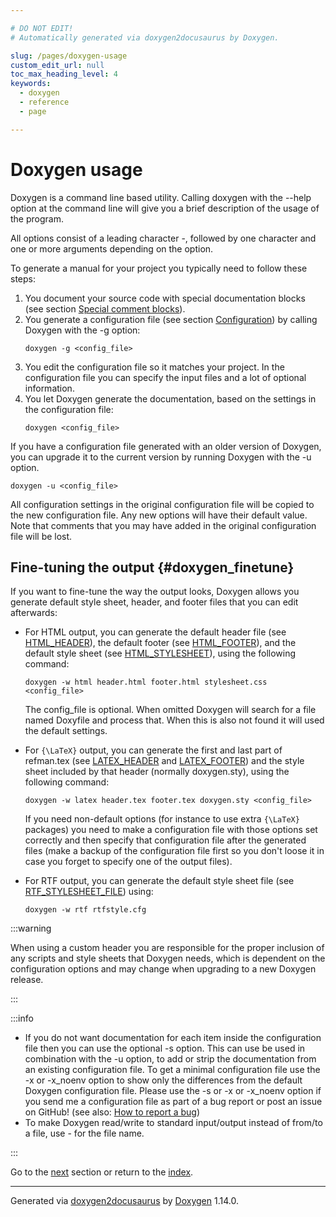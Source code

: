 ```yaml
---

# DO NOT EDIT!
# Automatically generated via doxygen2docusaurus by Doxygen.

slug: /pages/doxygen-usage
custom_edit_url: null
toc_max_heading_level: 4
keywords:
  - doxygen
  - reference
  - page

---
```


<div class="doxyPage">

# Doxygen usage




<p>Doxygen is a command line based utility. Calling <span class="doxyComputerOutput">doxygen</span> with the <span class="doxyComputerOutput">--help</span> option at the command line will give you a brief description of the usage of the program.</p>


<p>All options consist of a leading character <span class="doxyComputerOutput">-</span>, followed by one character and one or more arguments depending on the option.</p>


<p>To generate a manual for your project you typically need to follow these steps:</p>


<ol class="doxyList" type="1">
<li>You document your source code with special documentation blocks (see section <a href="/web-doxygen/docs/pages/docblocks/#specialblock">Special comment blocks</a>).</li>
<li>You generate a configuration file (see section <a href="/web-doxygen/docs/pages/config">Configuration</a>) by calling Doxygen with the <span class="doxyComputerOutput">-g</span> option:


<pre><code>doxygen -g &lt;config_file&gt;
</code></pre></li>
<li>You edit the configuration file so it matches your project. In the configuration file you can specify the input files and a lot of optional information.</li>
<li>You let Doxygen generate the documentation, based on the settings in the configuration file:


<pre><code>doxygen &lt;config_file&gt;
</code></pre></li>
</ol>

<p>If you have a configuration file generated with an older version of Doxygen, you can upgrade it to the current version by running Doxygen with the -u option.</p>



<pre><code>doxygen -u &lt;config_file&gt;
</code></pre>


<p>All configuration settings in the original configuration file will be copied to the new configuration file. Any new options will have their default value. Note that comments that you may have added in the original configuration file will be lost.</p>


## Fine-tuning the output {#doxygen_finetune}


<p>If you want to fine-tune the way the output looks, Doxygen allows you generate default style sheet, header, and footer files that you can edit afterwards:</p>


<ul class="doxyList ">
<li>For HTML output, you can generate the default header file (see <a href="/web-doxygen/docs/pages/config/#cfg_html_header">HTML_HEADER</a>), the default footer (see <a href="/web-doxygen/docs/pages/config/#cfg_html_footer">HTML_FOOTER</a>), and the default style sheet (see <a href="/web-doxygen/docs/pages/config/#cfg_html_stylesheet">HTML_STYLESHEET</a>), using the following command:


<pre><code>doxygen -w html header.html footer.html stylesheet.css &lt;config_file&gt;
</code></pre>


The <span class="doxyComputerOutput">config_file</span> is optional. When omitted Doxygen will search for a file named <span class="doxyComputerOutput">Doxyfile</span> and process that. When this is also not found it will used the default settings.

</li>
<li>For <code>{\LaTeX}</code> output, you can generate the first and last part of <span class="doxyComputerOutput">refman.tex</span> (see <a href="/web-doxygen/docs/pages/config/#cfg_latex_header">LATEX_HEADER</a> and <a href="/web-doxygen/docs/pages/config/#cfg_latex_footer">LATEX_FOOTER</a>) and the style sheet included by that header (normally <span class="doxyComputerOutput">doxygen.sty</span>), using the following command:


<pre><code>doxygen -w latex header.tex footer.tex doxygen.sty &lt;config_file&gt;
</code></pre>


If you need non-default options (for instance to use extra <code>{\LaTeX}</code> packages) you need to make a configuration file with those options set correctly and then specify that configuration file after the generated files (make a backup of the configuration file first so you don't loose it in case you forget to specify one of the output files).</li>
<li>For RTF output, you can generate the default style sheet file (see <a href="/web-doxygen/docs/pages/config/#cfg_rtf_stylesheet_file">RTF_STYLESHEET_FILE</a>) using:


<pre><code>doxygen -w rtf rtfstyle.cfg
</code></pre></li>
</ul>


:::warning
<p>When using a custom header you are responsible for the proper inclusion of any scripts and style sheets that Doxygen needs, which is dependent on the configuration options and may change when upgrading to a new Doxygen release.</p>
:::



:::info
<ul class="doxyList ">
<li>If you do not want documentation for each item inside the configuration file then you can use the optional <span class="doxyComputerOutput">-s</span> option. This can use be used in combination with the <span class="doxyComputerOutput">-u</span> option, to add or strip the documentation from an existing configuration file. To get a minimal configuration file use the <span class="doxyComputerOutput">-x</span> or -x_noenv option to show only the differences from the default Doxygen configuration file. Please use the <span class="doxyComputerOutput">-s</span> or <span class="doxyComputerOutput">-x</span> or <span class="doxyComputerOutput">-x_noenv</span> option if you send me a configuration file as part of a bug report or post an issue on GitHub! (see also: <a href="/web-doxygen/docs/pages/trouble/#bug_reports">How to report a bug</a>)</li>
<li>To make Doxygen read/write to standard input/output instead of from/to a file, use <span class="doxyComputerOutput">-</span> for the file name.</li>
</ul>
:::

 
Go to the <a href="/docs/pages/doxywizard-usage/">next</a> section or return to the
 <a href="/docs/">index</a>.


<hr/>

<p class="doxyGeneratedBy">Generated via <a href="https://github.com/xpack/doxygen2docusaurus">doxygen2docusaurus</a> by <a href="https://www.doxygen.nl">Doxygen</a> 1.14.0.</p>

</div>

